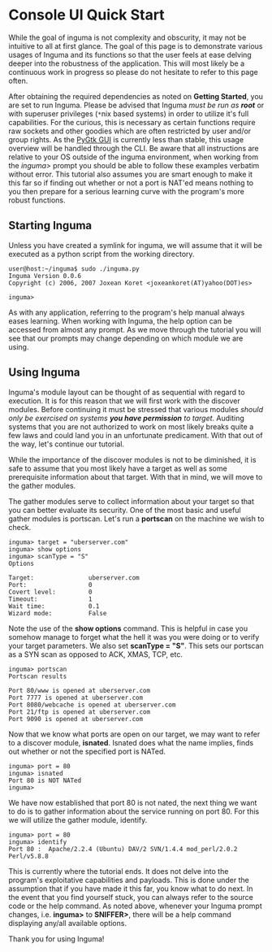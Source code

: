 # Console UI Quick Start #

While the goal of inguma is not complexity and obscurity, it may not be intuitive to all at first glance. The goal of this page is to demonstrate various usages of Inguma and its functions so that the user feels at ease delving deeper into the robustness of the application. This will most likely be a continuous work in progress so please do not hesitate to refer to this page often.

After obtaining the required dependencies as noted on **Getting Started**, you are set to run Inguma. Please be advised that Inguma _must be run as **root**_ or with superuser privileges (`*`nix based systems) in order to utilize it's full capabilities. For the curious, this is necessary as certain functions require raw sockets and other goodies which are often restricted by user and/or group rights. As the [PyGtk GUI](PyGtkQuickStart.md) is currently less than stable, this usage overview will be handled through the CLI. Be aware that all instructions are relative to your OS outside of the inguma environment, when working from the _inguma>_ prompt you should be able to follow these examples verbatim without error. This tutorial also assumes you are smart enough to make it this far so if finding out whether or not a port is NAT'ed means nothing to you then prepare for a serious learning curve with the program's more robust functions.

## Starting Inguma ##

Unless you have created a symlink for inguma, we will assume that it will be executed as a python script from the working directory.

```
user@host:~/inguma$ sudo ./inguma.py
Inguma Version 0.0.6
Copyright (c) 2006, 2007 Joxean Koret <joxeankoret(AT)yahoo(DOT)es>

inguma>
```

As with any application, referring to the program's help manual always eases learning. When working with Inguma, the help option can be accessed from almost any prompt. As we move through the tutorial you will see that our prompts may change depending on which module we are using.

## Using Inguma ##

Inguma's module layout can be thought of as sequential with regard to execution. It is for this reason that we will first work with the discover modules. Before continuing it must be stressed that various modules _should only be exercised on systems **you have permission** to target_. Auditing systems that you are not authorized to work on most likely breaks quite a few laws and could land you in an unfortunate predicament. With that out of the way, let's continue our tutorial.

While the importance of the discover modules is not to be diminished, it is safe to assume that you most likely have a target as well as some prerequisite information about that target. With that in mind, we will move to the gather modules.

The gather modules serve to collect information about your target so that you can better evaluate its security. One of the most basic and useful gather modules is portscan. Let's run a **portscan** on the machine we wish to check.

```
inguma> target = "uberserver.com" 
inguma> show options
inguma> scanType = "S" 
Options

Target:               uberserver.com
Port:                 0
Covert level:         0
Timeout:              1
Wait time:            0.1
Wizard mode:          False
```

Note the use of the **show options** command. This is helpful in case you somehow manage to forget what the hell it was you were doing or to verify your target parameters. We also set **scanType = "S"**. This sets our portscan as a SYN scan as opposed to ACK, XMAS, TCP, etc.

```
inguma> portscan
Portscan results

Port 80/www is opened at uberserver.com
Port 7777 is opened at uberserver.com
Port 8080/webcache is opened at uberserver.com
Port 21/ftp is opened at uberserver.com
Port 9090 is opened at uberserver.com
```

Now that we know what ports are open on our target, we may want to refer to a discover module, **isnated**. Isnated does what the name implies, finds out whether or not the specified port is NATed.

```
inguma> port = 80
inguma> isnated
Port 80 is NOT NATed
inguma>
```

We have now established that port 80 is not nated, the next thing we want to do is to gather information about the service running on port 80. For this we will utilize the gather module, identify.

```
inguma> port = 80
inguma> identify
Port 80 :  Apache/2.2.4 (Ubuntu) DAV/2 SVN/1.4.4 mod_perl/2.0.2 Perl/v5.8.8
```

This is currently where the tutorial ends. It does not delve into the program's exploitative capabilities and payloads. This is done under the assumption that if you have made it this far, you know what to do next. In the event that you find yourself stuck, you can always refer to the source code or the help command. As noted above, whenever your Inguma prompt changes, i.e. **inguma>** to **SNIFFER>**, there will be a help command displaying any/all available options.

Thank you for using Inguma!